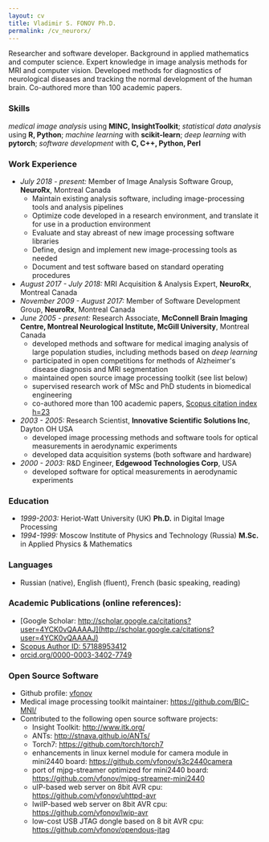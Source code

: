 ```yaml
---
layout: cv
title: Vladimir S. FONOV Ph.D.
permalink: /cv_neurorx/
---
```

Researcher and software developer. Background in applied mathematics and computer science. Expert knowledge in image analysis methods for MRI and computer vision. Developed methods for diagnostics of neurological diseases and tracking the normal development of the human brain. Co-authored more than 100 academic papers.

### Skills
*medical image analysis* using **MINC, InsightToolkit**; *statistical data analysis* using **R, Python**; *machine learning* with **scikit-learn**; *deep learning* with **pytorch**; *software development* with **C, C++, Python, Perl**

### Work Experience
* *July 2018 - present:* Member of Image Analysis Software Group, **NeuroRx**, Montreal Canada
   *  Maintain existing analysis software, including image-processing tools and analysis pipelines
   *  Optimize code developed in a research environment, and translate it for use in a production environment
   *  Evaluate and stay abreast of new image processing software libraries
   *  Define, design and implement new image-processing tools as needed
   *  Document and test software based on standard operating procedures
* *August 2017 - July 2018:* MRI Acquisition & Analysis Expert, **NeuroRx**, Montreal Canada
* *November 2009 - August 2017:* Member of Software Development Group, **NeuroRx**, Montreal Canada
* *June 2005 - present:* Research Associate, **McConnell Brain Imaging Centre, Montreal Neurological Institute, McGill University**, Montreal Canada
   * developed methods and software for medical imaging analysis of large population studies, including methods based on *deep learning*
   * participated in open competitions for methods of Alzheimer's disease diagnosis and MRI segmentation
   * maintained open source image processing toolkit (see list below)
   * supervised research work of MSc and PhD students in biomedical engineering
   * co-authored more than 100 academic papers, [Scopus citation index h=23](https://www.scopus.com/authid/detail.uri?authorId=57188953412)
* *2003 - 2005:* Research Scientist, **Innovative Scientific Solutions Inc**, Dayton OH USA
   * developed image processing methods and software tools for optical measurements in aerodynamic experiments
   * developed data acquisition systems (both software and hardware)
* *2000 - 2003:* R&D Engineer, **Edgewood Technologies Corp**, USA
    * developed software for optical measurements in aerodynamic experiments

### Education
* *1999-2003:* Heriot-Watt University (UK) **Ph.D.** in Digital Image Processing
* *1994-1999:* Moscow Institute of Physics and Technology (Russia) **M.Sc.** in Applied Physics & Mathematics

### Languages
* Russian (native), English (fluent), French (basic speaking, reading)

### Academic Publications (online references):
   * [Google Scholar: http://scholar.google.ca/citations?user=4YCK0vQAAAAJ](http://scholar.google.ca/citations?user=4YCK0vQAAAAJ)
   * [Scopus Author ID: 57188953412](https://www.scopus.com/authid/detail.uri?authorId=57188953412)
   * [orcid.org/0000-0003-3402-7749](http://orcid.org/0000-0003-3402-7749)

### Open Source Software
* Github profile: [vfonov](https://github.com/vfonov/)
* Medical image processing toolkit maintainer: <https://github.com/BIC-MNI/>
* Contributed to the following open source software projects:
  * Insight Toolkit: <http://www.itk.org/>
  * ANTs: <http://stnava.github.io/ANTs/>
  * Torch7: <https://github.com/torch/torch7>
  * enhancements in linux kernel module for camera module in mini2440 board: <https://github.com/vfonov/s3c2440camera>
  * port of mjpg-streamer optimized for mini2440 board: <https://github.com/vfonov/mjpg-streamer-mini2440>
  * uIP-based web server on 8bit AVR cpu: <https://github.com/vfonov/uhttpd-avr>
  * lwiIP-based web server on 8bit AVR cpu: <https://github.com/vfonov/lwip-avr>
  * low-cost USB JTAG dongle based on 8 bit AVR cpu: <https://github.com/vfonov/opendous-jtag>
